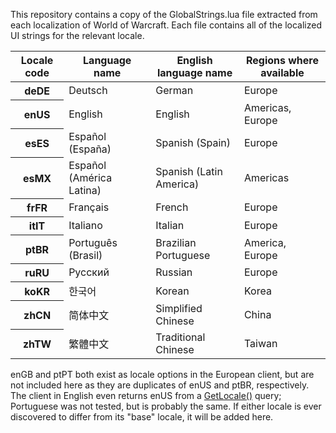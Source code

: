 This repository contains a copy of the GlobalStrings.lua file extracted from each localization of World of Warcraft. Each file contains all of the localized UI strings for the relevant locale.

<table>
	<thead>
		<tr><th scope="col">Locale code</th><th scope="col">Language name</th><th scope="col">English language name</th><th scope="col">Regions where available</th></tr>
	</thead>
	<tbody>
		<tr><th scope="row">deDE</th><td>Deutsch</td><td>German</td><td>Europe</td></tr>
		<tr><th scope="row">enUS</th><td>English</td><td>English</td><td>Americas, Europe</td></tr>
		<tr><th scope="row">esES</th><td>Español (España)</td><td>Spanish (Spain)</td><td>Europe</td></tr>
		<tr><th scope="row">esMX</th><td>Español (América Latina)</td><td>Spanish (Latin America)</td><td>Americas</td></tr>
		<tr><th scope="row">frFR</th><td>Français</td><td>French</td><td>Europe</td></tr>
		<tr><th scope="row">itIT</th><td>Italiano</td><td>Italian</td><td>Europe</td></tr>
		<tr><th scope="row">ptBR</th><td>Português (Brasil)</td><td>Brazilian Portuguese</td><td>America, Europe</td></tr>
		<tr><th scope="row">ruRU</th><td>Русский</td><td>Russian</td><td>Europe</td></tr>
		<tr><th scope="row">koKR</th><td>한국어</td><td>Korean</td><td>Korea</td></tr>
		<tr><th scope="row">zhCN</th><td>简体中文</td><td>Simplified Chinese</td><td>China</td></tr>
		<tr><th scope="row">zhTW</th><td>繁體中文</td><td>Traditional Chinese</td><td>Taiwan</td></tr>
	</tbody>
</table>

enGB and ptPT both exist as locale options in the European client, but are not included here as they are duplicates of enUS and ptBR, respectively. The client in English even returns enUS from a [GetLocale()](http://www.wowpedia.org/API_GetLocale) query; Portuguese was not tested, but is probably the same. If either locale is ever discovered to differ from its "base" locale, it will be added here.